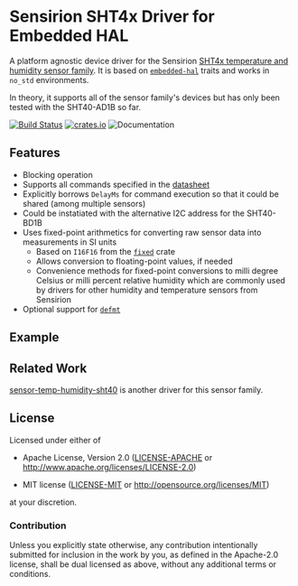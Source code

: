 # Sensirion SHT4x Driver for Embedded HAL

A platform agnostic device driver for the Sensirion [SHT4x temperature and
humidity sensor
family](https://sensirion.com/media/documents/33FD6951/624C4357/Datasheet_SHT4x.pdf).
It is based on [`embedded-hal`](https://github.com/rust-embedded/embedded-hal)
traits and works in `no_std` environments.

In theory, it supports all of the sensor family's devices but has only been
tested with the SHT40-AD1B so far.

[![Build Status](https://github.com/sirhcel/sht4x/actions/workflows/ci.yml/badge.svg)](https://github.com/sirhcel/sht4x)
[![crates.io](https://img.shields.io/crates/v/sht4x.svg)](https://crates.io/crates/sht4x)
![Documentation](https://docs.rs/sht4x/badge.svg)


## Features

- Blocking operation
- Supports all commands specified in the
  [datasheet](https://sensirion.com/media/documents/33FD6951/624C4357/Datasheet_SHT4x.pdf)
- Explicitly borrows `DelayMs` for command execution so that it could be shared
  (among multiple sensors)
- Could be instatiated with the alternative I2C address for the SHT40-BD1B
- Uses fixed-point arithmetics for converting raw sensor data into measurements
  in SI units
    - Based on `I16F16` from the [`fixed`](https://gitlab.com/tspiteri/fixed)
      crate
    - Allows conversion to floating-point values, if needed
    - Convenience methods for fixed-point conversions to milli degree Celsius
      or milli percent relative humidity which are commonly used by drivers for
      other humidity and temperature sensors from Sensirion
- Optional support for [`defmt`](https://github.com/knurling-rs/defmt)


## Example


## Related Work

[sensor-temp-humidity-sht40](https://github.com/lc525/sensor-temp-humidity-sht40-rs)
is another driver for this sensor family.


## License

Licensed under either of

- Apache License, Version 2.0 ([LICENSE-APACHE](LICENSE-APACHE) or
  <http://www.apache.org/licenses/LICENSE-2.0>)

- MIT license ([LICENSE-MIT](LICENSE-MIT) or
  <http://opensource.org/licenses/MIT>)

at your discretion.


### Contribution

Unless you explicitly state otherwise, any contribution intentionally submitted
for inclusion in the work by you, as defined in the Apache-2.0 license, shall
be dual licensed as above, without any additional terms or conditions.
